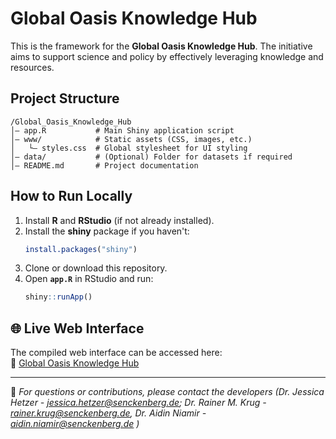 # Global Oasis Knowledge Hub  

This is the framework for the **Global Oasis Knowledge Hub**. The initiative aims to support science and policy by effectively leveraging knowledge and resources.  

## Project Structure  
```
/Global_Oasis_Knowledge_Hub
│— app.R           # Main Shiny application script
│— www/            # Static assets (CSS, images, etc.)
│   └— styles.css  # Global stylesheet for UI styling
│— data/           # (Optional) Folder for datasets if required
│— README.md       # Project documentation
```

## How to Run Locally  
1. Install **R** and **RStudio** (if not already installed).  
2. Install the **shiny** package if you haven't:  
   ```r
   install.packages("shiny")
   ```
3. Clone or download this repository.  
4. Open **`app.R`** in RStudio and run:  
   ```r
   shiny::runApp()
   ```

## 🌐 Live Web Interface  
The compiled web interface can be accessed here:  
🔗 [Global Oasis Knowledge Hub](https://hetzerj.shinyapps.io/Global_Oasis_Knowledge_Hub/)  


---  
📧 *For questions or contributions, please contact the developers (Dr. Jessica Hetzer - jessica.hetzer@senckenberg.de; Dr. Rainer M. Krug - rainer.krug@senckenberg.de, Dr. Aidin Niamir - aidin.niamir@senckenberg.de )*  


